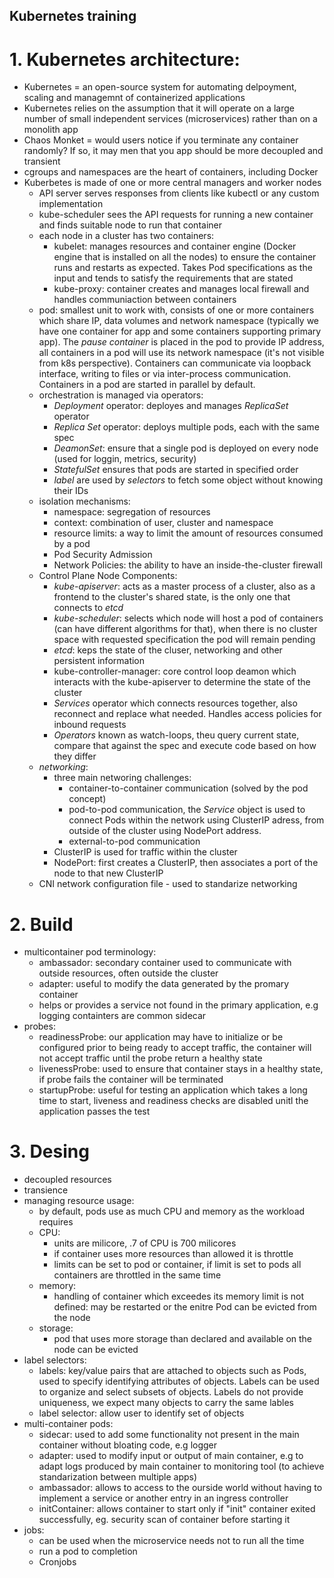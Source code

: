 ## Kubernetes training

# 1. Kubernetes architecture:
 -  Kubernetes = an open-source system for automating delpoyment, scaling and managemnt of containerized applications
 -  Kubernetes relies on the assumption that it will operate on a large number of small independent services (microservices) rather than on a monolith app
 -  Chaos Monket = would users notice if you terminate any container randomly? If so, it may men that you app should be more decoupled and transient
 -  cgroups and namespaces are the heart of containers, including Docker
 -  Kuberbetes is made of one or more central managers and worker nodes
     - API server serves responses from clients like kubectl or any custom implementation
     - kube-scheduler sees the API requests for running a new container and finds suitable node to run that container 
     - each node in a cluster has two containers:
        - kubelet: manages resources and container engine (Docker engine that is installed on all the nodes) to ensure the container runs and restarts as expected. Takes Pod specifications as the input and tends to satisfy the requirements that are stated
        - kube-proxy: container creates and manages local firewall and handles communiaction between containers 
     - pod: smallest unit to work with, consists of one or more containers which share IP, data volumes and network namespace (typically we have one container for app and some containers supporting primary app). The *pause container* is placed in the pod to provide IP address, all containers in a pod will use its network namespace (it's not visible from k8s perspective). Containers can communicate via loopback interface, writing to files or via inter-process communication. 
     Containers in a pod are started in parallel by default. 
     - orchestration is managed via operators:
        - *Deployment* operator: deployes and manages *ReplicaSet* operator
        - *Replica Set* operator: deploys multiple pods, each with the same spec 
        - *DeamonSet*: ensure that a single pod is deployed on every node (used for loggin, metrics, security)
        - *StatefulSet* ensures that pods are started in specified order
        - *label* are used by *selectors* to fetch some object without knowing their IDs
     - isolation mechanisms:
        - namespace: segregation of resources
        - context: combination of user, cluster and namespace
        - resource limits: a way to limit the amount of resources consumed by a pod
        - Pod Security Admission
        - Network Policies: the ability to have an inside-the-cluster firewall
     - Control Plane Node Components:
        - *kube-apiserver*: acts as a master process of a cluster, also as a frontend to the cluster's shared state, is the only one that connects to *etcd*
        - *kube-scheduler*: selects which node will host a pod of containers (can have different algorithms for that), when there is no cluster space with requested specification the pod will remain pending 
        - *etcd*: keps the state of the cluser, networking and other persistent information
        - kube-controller-manager: core control loop deamon which interacts with the kube-apiserver to determine the state of the cluster 
        - *Services* operator which connects resources together, also reconnect and replace what needed. Handles access policies for inbound requests
        - *Operators* known as watch-loops, theu query current state, compare that against the spec and execute code based on how they differ
    - *networking*:
        - three main networing challenges:
            - container-to-container communication (solved by the pod concept)
            - pod-to-pod communication, the *Service* object is used to connect Pods within the network using ClusterIP adress, from outside of the cluster using NodePort address. 
            - external-to-pod communication
        - ClusterIP is used for traffic within the cluster
        - NodePort: first creates a ClusterIP, then associates a port of the node to that new ClusterIP
    - CNI network configuration file - used to standarize networking

# 2. Build
 - multicontainer pod terminology:
    - ambassador: secondary container used to communicate with outside resources, often outside the cluster
    - adapter: useful to modify the data generated by the promary container
    - helps or provides a service not found in the primary application, e.g logging containters are common sidecar
 - probes:
    - readinessProbe: our application may have to initialize or be configured prior to being ready to accept traffic, the container will not accept traffic until the probe return a healthy state
    - livenessProbe: used to ensure that container stays in a healthy state, if probe fails the container will be terminated
    - startupProbe: useful for testing an application which takes a long time to start, liveness and readiness checks are disabled unitl the application passes the test

# 3. Desing
 - decoupled resources
 - transience
 - managing resource usage:
    - by default, pods use as much CPU and memory as the workload requires
    - CPU:
        - units are milicore, .7 of CPU is 700 milicores
        - if container uses more resources than allowed it is throttle 
        - limits can be set to pod or container, if limit is set to pods all containers are throttled in the same time
    - memory:
        - handling of container which exceedes its memory limit is not defined: may be restarted or the enitre Pod can be evicted from the node
    - storage: 
        - pod that uses more storage than declared and available on the node can be evicted
 - label selectors:
    - labels: key/value pairs that are attached to objects such as Pods, used to specify identifying attributes of objects. Labels can be used to organize and select subsets of objects. Labels do not provide uniqueness, we expect many objects to carry the same lables
    - label selector: allow user to identify set of objects
 - multi-container pods:
    - sidecar: used to add some functionality not present in the main container without bloating code, e.g logger
    - adapter: used to modify input or output of main container, e.g to adapt logs produced by main container to monitoring tool (to achieve standarization between multiple apps)
    - ambassador: allows to access to the ourside world without having to implement a service or another entry in an ingress controller
    - initContainer: allows container to start only if "init" container exited successfully, eg. security scan of container before starting it
- jobs:
    - can be used when the microservice needs not to run all the time
    - run a pod to completion
    - Cronjobs


